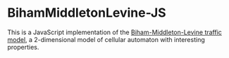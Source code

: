 # BihamMiddletonLevine-JS

This is a JavaScript implementation of the [Biham-Middleton-Levine traffic model](https://en.wikipedia.org/wiki/Biham%E2%80%93Middleton%E2%80%93Levine_traffic_model), a 2-dimensional model of cellular automaton with interesting properties.
